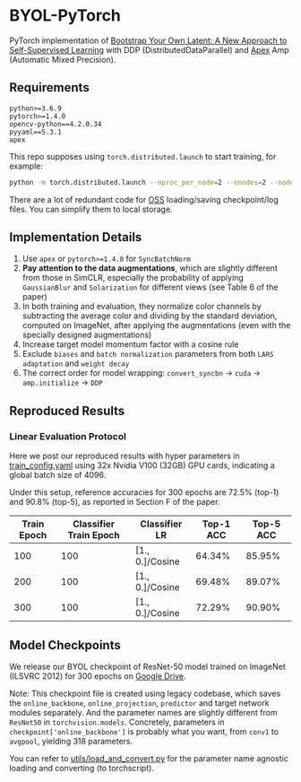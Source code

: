 # BYOL-PyTorch

PyTorch implementation of [Bootstrap Your Own Latent: A New Approach to Self-Supervised Learning](https://arxiv.org/abs/2006.07733) with DDP (DistributedDataParallel) and [Apex](https://github.com/NVIDIA/apex) Amp (Automatic Mixed Precision).


## Requirements

```
python>=3.6.9
pytorch>=1.4.0
opencv-python==4.2.0.34
pyyaml==5.3.1
apex
```

This repo supposes using `torch.distributed.launch` to start training, for example:

```bash
python -m torch.distributed.launch --nproc_per_node=2 --nnodes=2 --node_rank=0 --master_addr="" --master_port=12345 byol_main.py
```

There are a lot of redundant code for [OSS](https://cn.aliyun.com/product/oss) loading/saving checkpoint/log files. You can simplify them to local storage.


## Implementation Details

1. Use `apex` or `pytorch>=1.4.0` for `SyncBatchNorm`
2. **Pay attention to the data augmentations**, which are slightly different from those in SimCLR, especially the probability of applying `GaussianBlur` and `Solarization` for different views (see Table 6 of the paper)
3. In both training and evaluation, they normalize color channels by subtracting the average color and dividing by the standard deviation, computed on ImageNet, after applying the augmentations (even with the specially designed augmentations)
4. Increase target model momentum factor with a cosine rule
5. Exclude `biases` and `batch normalization` parameters from both `LARS adaptation` and `weight decay`
6. The correct order for model wrapping: `convert_syncbn` -> `cuda` -> `amp.initialize` -> `DDP`


## Reproduced Results

### Linear Evaluation Protocol

Here we post our reproduced results with hyper parameters in [train_config.yaml](./config/train_config.yaml) using 32x Nvidia V100 (32GB) GPU cards, indicating a global batch size of 4096.

Under this setup, reference accuracies for 300 epochs are 72.5% (top-1) and 90.8% (top-5), as reported in Section F of the paper.

| Train Epoch | Classifier Train Epoch | Classifier LR   | Top-1 ACC | Top-5 ACC |
|-------------|------------------------|-----------------|-----------|-----------|
| 100         | 100                    | [1., 0.]/Cosine | 64.34%    | 85.95%    |
| 200         | 100                    | [1., 0.]/Cosine | 69.48%    | 89.07%    |
| 300         | 100                    | [1., 0.]/Cosine | 72.29%    | 90.90%    |


## Model Checkpoints

We release our BYOL checkpoint of ResNet-50 model trained on ImageNet (ILSVRC 2012) for 300 epochs on [Google Drive](https://drive.google.com/file/d/1TLZHDbV-qQlLjkR8P0LZaxzwEE6O_7g1/view?usp=sharing).

Note:
This checkpoint file is created using legacy codebase, which saves the `online_backbone`, `online_projection`, `predictor` and target network modules separately. And the parameter names are slightly different from `ResNet50` in `torchvision.models`.
Concretely, parameters in `checkpoint['online_backbone']` is probably what you want, from `conv1` to `avgpool`, yielding 318 parameters.

You can refer to [utils/load_and_convert.py](./utils/load_and_convert.py) for the parameter name agnostic loading and converting (to torchscript).
